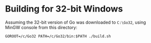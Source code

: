 # Building for 32-bit Windows

Assuming the 32-bit version of Go was downloaded to `C:\Go32`, using MinGW console from this directory:

```shell
GOROOT=/c/Go32 PATH=/c/Go32/bin:$PATH ./build.sh
```
